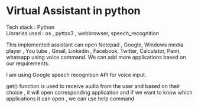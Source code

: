 # Virtual Assistant in python

Tech stack :
Python <br>
Libraries used : 
os , pyttsx3 , webbrowser, speech_recognition

This implemented assistant can open Notepad , Google, Windows media player , You tube , Gmail, Linkedin , Facebook, Twitter, Calculator, Paint, whatsapp using voice command. We can add more applications based on our requirements.

I am using Google speech recognition API for voice input.

get() function is used to receive audio from the user and based on their choice , it will open corresponding application and if we want to know which applications it can open , we can use help command
